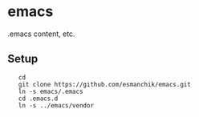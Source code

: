 emacs
=====

.emacs content, etc.

## Setup
       cd
       git clone https://github.com/esmanchik/emacs.git
       ln -s emacs/.emacs
       cd .emacs.d
       ln -s ../emacs/vendor
